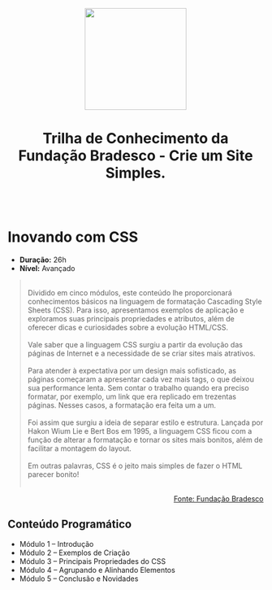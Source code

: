 <p align="Center"><img height=200px src="https://github.com/BR-Darkness/Fundacao_Bradesco_-_Trilha_de_Conhecimento_-_Crie_um_Site_Simples/blob/main/Imagens/escola_virtual_horizontal_full.svg"></p>

<h1 align="Center">Trilha de Conhecimento da Fundação Bradesco - Crie um Site Simples.</h1>

<br><br>

# Inovando com CSS

- **Duração:** 26h
- **Nível:** Avançado

> <br>Dividido em cinco módulos, este conteúdo lhe proporcionará conhecimentos básicos na linguagem de formatação Cascading Style Sheets (CSS). Para isso, apresentamos exemplos de aplicação e exploramos suas principais propriedades e atributos, além de oferecer dicas e curiosidades sobre a evolução HTML/CSS.
<br><br>
Vale saber que a linguagem CSS surgiu a partir da evolução das páginas de Internet e a necessidade de se criar sites mais atrativos. 
<br><br>
Para atender à expectativa por um design mais sofisticado, as páginas começaram a apresentar cada vez mais tags, o que deixou sua performance lenta. Sem contar o trabalho quando era preciso formatar, por exemplo, um link que era replicado em trezentas páginas. Nesses casos, a formatação era feita um a um.
<br><br>
Foi assim que surgiu a ideia de separar estilo e estrutura. Lançada por Hakon Wium Lie e Bert Bos em 1995, a linguagem CSS ficou com a função de alterar a formatação e tornar os sites mais bonitos, além de facilitar a montagem do layout.
<br><br>
Em outras palavras, CSS é o jeito mais simples de fazer o HTML parecer bonito!
<br><br>

<p align="right"><a href="https://www.ev.org.br/cursos/inovando-com-css">Fonte: Fundação Bradesco</a></p>

## Conteúdo Programático

- Módulo 1 – Introdução
- Módulo 2 – Exemplos de Criação
- Módulo 3 – Principais Propriedades do CSS
- Módulo 4 – Agrupando e Alinhando Elementos
- Módulo 5 – Conclusão e Novidades

